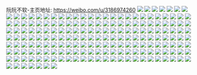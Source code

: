 阮阮不软-主页地址: https://weibo.com/u/3186974260 
![](https://wx4.sinaimg.cn/mw2000/bdf55e34gy1h6y8297wbaj20sg15o7ls.jpg) 
![](https://wx4.sinaimg.cn/mw2000/bdf55e34gy1h6y829y1ewj21401z44qp.jpg) 
![](https://wx4.sinaimg.cn/mw2000/bdf55e34gy1h6y82au2tgj20xc41hhdt.jpg) 
![](https://wx4.sinaimg.cn/mw2000/bdf55e34gy1h6y82q6qosj215o1qi4ot.jpg) 
![](https://wx4.sinaimg.cn/mw2000/bdf55e34gy1h6y82kokkvj20vc15sgx9.jpg) 
![](https://wx4.sinaimg.cn/mw2000/bdf55e34gy1h6y82jrxdmj215o2mytfz.jpg) 
![](https://wx4.sinaimg.cn/mw2000/bdf55e34gy1h6y82hn22pj20uk5iotjt.jpg) 
![](https://wx4.sinaimg.cn/mw2000/bdf55e34gy1h6y82dw4jlj20uk5yq4qp.jpg) 
![](https://wx4.sinaimg.cn/mw2000/bdf55e34gy1h6y82ofrghj20jr147wr8.jpg) 
![](https://wx4.sinaimg.cn/mw2000/bdf55e34gy1h6y82mydfbj20uk8z5qv8.jpg) 
![](https://wx4.sinaimg.cn/mw2000/bdf55e34gy1h6y82ri2zzj20vc15s1e5.jpg) 
![](https://wx4.sinaimg.cn/mw2000/bdf55e34gy1h6y82gabttj22c02c0e83.jpg) 
![](https://wx4.sinaimg.cn/mw2000/bdf55e34gy1h2qtb6djmwj20qo0qoqd4.jpg) 
![](https://wx4.sinaimg.cn/mw2000/bdf55e34gy1h2qtb7sotvj20qo0qo12m.jpg) 
![](https://wx4.sinaimg.cn/mw2000/bdf55e34gy1h2qtbfojxlj21ei1ei4k3.jpg) 
![](https://wx4.sinaimg.cn/mw2000/bdf55e34gy1h2qtbhoh1hj22c0340kjm.jpg) 
![](https://wx4.sinaimg.cn/mw2000/bdf55e34gy1h2qtbep3crj22c02c0u0x.jpg) 
![](https://wx4.sinaimg.cn/mw2000/bdf55e34gy1h2qtbd1m2xj22c02c07wi.jpg) 
![](https://wx4.sinaimg.cn/mw2000/bdf55e34gy1h2qtba13hfj22c02c01ky.jpg) 
![](https://wx4.sinaimg.cn/mw2000/bdf55e34gy1h2qtb8v7k1j22c02c0qv5.jpg) 
![](https://wx4.sinaimg.cn/mw2000/bdf55e34gy1h2qtbj3j7yj22c02c0e83.jpg) 
![](https://wx4.sinaimg.cn/mw2000/bdf55e34gy1h2qtblk0dwj227y2sn4qr.jpg) 
![](https://wx4.sinaimg.cn/mw2000/bdf55e34gy1h2qte815arj23402c01kz.jpg) 
![](https://wx4.sinaimg.cn/mw2000/bdf55e34gy1h1vf1guhg0j21400u0agm.jpg) 
![](https://wx4.sinaimg.cn/mw2000/bdf55e34gy1h1vf1hb7woj20u00u0gpf.jpg) 
![](https://wx4.sinaimg.cn/mw2000/bdf55e34gy1h1vf1gc7u3j20u00u0126.jpg) 
![](https://wx4.sinaimg.cn/mw2000/bdf55e34gy1h1vf1fsjobj20u00u045b.jpg) 
![](https://wx4.sinaimg.cn/mw2000/bdf55e34gy1h0at0nxmbjj20vc0vcaki.jpg) 
![](https://wx4.sinaimg.cn/mw2000/bdf55e34gy1h0at0nbzqjj20vc0vcti7.jpg) 
![](https://wx4.sinaimg.cn/mw2000/bdf55e34gy1h0at0ofansj20vc0vc7fr.jpg) 
![](https://wx4.sinaimg.cn/mw2000/bdf55e34gy1h0at0mjg8rj20vc0vcald.jpg) 
![](https://wx4.sinaimg.cn/mw2000/bdf55e34ly1goo0nnopkaj2334334qv5.jpg) 
![](https://wx4.sinaimg.cn/mw2000/bdf55e34ly1goo0njkncrj22bb2bb1l0.jpg) 
![](https://wx4.sinaimg.cn/mw2000/bdf55e34ly1goo0nrbixkj23402c0npd.jpg) 
![](https://wx4.sinaimg.cn/mw2000/bdf55e34ly1goo0nwgj5oj22c02c0u0x.jpg) 
![](https://wx4.sinaimg.cn/mw2000/bdf55e34ly1gom4vzbl0uj22c02c0npe.jpg) 
![](https://wx4.sinaimg.cn/mw2000/bdf55e34ly1gom4x7v0jyj22c02c0u0y.jpg) 
![](https://wx4.sinaimg.cn/mw2000/bdf55e34ly1gom4w5exc0j22c02c0hdu.jpg) 
![](https://wx4.sinaimg.cn/mw2000/bdf55e34ly1gom4wrsc7zj22c02c0u0z.jpg) 
![](https://wx4.sinaimg.cn/mw2000/bdf55e34ly1gom4w8cwj6j22bb2bb7wh.jpg) 
![](https://wx4.sinaimg.cn/mw2000/bdf55e34ly1gom4vdqu4lj22c02c0hdv.jpg) 
![](https://wx4.sinaimg.cn/mw2000/bdf55e34ly1gom4wj3o99j22x02x07wj.jpg) 
![](https://wx4.sinaimg.cn/mw2000/bdf55e34ly1gom4vlndzkj22c02c0hdu.jpg) 
![](https://wx4.sinaimg.cn/mw2000/bdf55e34ly1gom4x0iz4hj215s0vctnh.jpg) 
![](https://wx4.sinaimg.cn/mw2000/bdf55e34ly1gom4wz12sgj215s0vcwt4.jpg) 
![](https://wx4.sinaimg.cn/mw2000/bdf55e34ly1gom4wxvzsfj22c02c0hdu.jpg) 
![](https://wx4.sinaimg.cn/mw2000/bdf55e34ly1gom4vuev9mj21r02c0hdt.jpg) 
![](https://wx4.sinaimg.cn/mw2000/bdf55e34ly1goew4umbvnj215s0vcn6i.jpg) 
![](https://wx4.sinaimg.cn/mw2000/bdf55e34ly1go2agw0g0tj215s0vch1l.jpg) 
![](https://wx4.sinaimg.cn/mw2000/bdf55e34ly1go2agvpuzsj20vc15s4gd.jpg) 
![](https://wx4.sinaimg.cn/mw2000/bdf55e34ly1go2agvu79mj215s0vcng4.jpg) 
![](https://wx4.sinaimg.cn/mw2000/bdf55e34ly1go2agwjoclj215s0vc1ao.jpg) 
![](https://wx4.sinaimg.cn/mw2000/bdf55e34ly1gnszmujvyuj20vc0vcndf.jpg) 
![](https://wx4.sinaimg.cn/mw2000/bdf55e34ly1gnszmty68rj20vc0vc18u.jpg) 
![](https://wx4.sinaimg.cn/mw2000/bdf55e34ly1gnszmvovjqj20vc0vcwtx.jpg) 
![](https://wx4.sinaimg.cn/mw2000/bdf55e34ly1gnszmv2zcsj20vc0vcano.jpg) 
![](https://wx4.sinaimg.cn/mw2000/bdf55e34ly1gnp594j8vnj20vc15s7j3.jpg) 
![](https://wx4.sinaimg.cn/mw2000/bdf55e34ly1gnp594m5jbj20vc15swt3.jpg) 
![](https://wx4.sinaimg.cn/mw2000/bdf55e34ly1gnp594m6wuj20vc15swu0.jpg) 
![](https://wx4.sinaimg.cn/mw2000/bdf55e34ly1gnp594kniaj20vc15stlt.jpg) 
![](https://wx4.sinaimg.cn/mw2000/bdf55e34gy1gcdcojgp6oj22o02o0kjn.jpg) 
![](https://wx4.sinaimg.cn/mw2000/bdf55e34gy1gcdcozo0w9j20u00oxaij.jpg) 
![](https://wx4.sinaimg.cn/mw2000/bdf55e34gy1gcdcpuujivj20u00u0wk6.jpg) 
![](https://wx4.sinaimg.cn/mw2000/bdf55e34gy1gcdcpaugmxj22o02o0npe.jpg) 
![](https://wx4.sinaimg.cn/mw2000/bdf55e34gy1gc5iuznfw0j20u00u0dwx.jpg) 
![](https://wx4.sinaimg.cn/mw2000/bdf55e34gy1gc5iv1yby9j20u00u0nea.jpg) 
![](https://wx4.sinaimg.cn/mw2000/bdf55e34gy1gc5iv404n0j20u00u04fo.jpg) 
![](https://wx4.sinaimg.cn/mw2000/bdf55e34gy1gc5izfpsrkj20u00u043w.jpg) 
![](https://wx4.sinaimg.cn/mw2000/bdf55e34gy1gc5j5koi40j20u00u00sn.jpg) 
![](https://wx4.sinaimg.cn/mw2000/bdf55e34gy1gc5j44l1a0j20u00u0acd.jpg) 
![](https://wx4.sinaimg.cn/mw2000/bdf55e34gy1gc1pmp75syj22o03k0b2c.jpg) 
![](https://wx4.sinaimg.cn/mw2000/bdf55e34gy1gc1pmszvmrj21jk1jktym.jpg) 
![](https://wx4.sinaimg.cn/mw2000/bdf55e34gy1gc1pm0z1loj22o02o04qr.jpg) 
![](https://wx4.sinaimg.cn/mw2000/bdf55e34gy1gc1pm7hhs2j22o02i9x6q.jpg) 
![](https://wx4.sinaimg.cn/mw2000/bdf55e34gy1gbrp5fznnaj22c0340x6p.jpg) 
![](https://wx4.sinaimg.cn/mw2000/bdf55e34gy1gbrp5l8kqvj22c0340x6p.jpg) 
![](https://wx4.sinaimg.cn/mw2000/bdf55e34gy1gbrp5r5zv6j22c03404qq.jpg) 
![](https://wx4.sinaimg.cn/mw2000/bdf55e34gy1gbrp5sm2kbj2140140qha.jpg) 
![](https://wx4.sinaimg.cn/mw2000/bdf55e34gy1gbrp5xlbloj23402c01ky.jpg) 
![](https://wx4.sinaimg.cn/mw2000/bdf55e34gy1gbrp65mankj22c03404qr.jpg) 
![](https://wx4.sinaimg.cn/mw2000/bdf55e34gy1gbrp67619cj20zk0qogp0.jpg) 
![](https://wx4.sinaimg.cn/mw2000/bdf55e34ly1g6s9i6kbz4j22o02o0b2b.jpg) 
![](https://wx4.sinaimg.cn/mw2000/bdf55e34ly1g6s9hh7ttcj22o02o0hdv.jpg) 
![](https://wx4.sinaimg.cn/mw2000/bdf55e34ly1g6s9hk6o9lj22o02o0hdu.jpg) 
![](https://wx4.sinaimg.cn/mw2000/bdf55e34ly1g6s9hse33lj22o02o07wj.jpg) 
![](https://wx4.sinaimg.cn/mw2000/bdf55e34ly1g6s9hwzq2yj22o02o0npe.jpg) 
![](https://wx4.sinaimg.cn/mw2000/bdf55e34ly1g6s9i0hlg0j22o02o0x6q.jpg) 
![](https://wx4.sinaimg.cn/mw2000/bdf55e34ly1g6s9hov51hj22o02o04qt.jpg) 
![](https://wx4.sinaimg.cn/mw2000/bdf55e34ly1g6s9hdpwn8j22o02o0e83.jpg) 
![](https://wx4.sinaimg.cn/mw2000/bdf55e34ly1g6s9i31iomj22o02o07wi.jpg) 
![](https://wx4.sinaimg.cn/mw2000/bdf55e34ly1g6gvktzsx3j20k00iuahd.jpg) 
![](https://wx4.sinaimg.cn/mw2000/bdf55e34ly1g6gvkuzywaj20k00j27az.jpg) 
![](https://wx4.sinaimg.cn/mw2000/bdf55e34ly1g6gvl2e2a9j21hc0u0at8.jpg) 
![](https://wx4.sinaimg.cn/mw2000/bdf55e34ly1g6gvkxa2m9j21hc0u0wzb.jpg) 
![](https://wx4.sinaimg.cn/mw2000/bdf55e34ly1g6gvl48fpxj21hc0u0nft.jpg) 
![](https://wx4.sinaimg.cn/mw2000/bdf55e34ly1g6gvl0tu0oj21hc0u015r.jpg) 
![](https://wx4.sinaimg.cn/mw2000/bdf55e34ly1g6gvkw44d2j21hc0u0qk1.jpg) 
![](https://wx4.sinaimg.cn/mw2000/bdf55e34ly1g6gvl3anc8j21hc0u016b.jpg) 
![](https://wx4.sinaimg.cn/mw2000/bdf55e34ly1g6gvl5g7s8j21hc0u07pl.jpg) 
![](https://wx4.sinaimg.cn/mw2000/bdf55e34gy1g62n6twz72j20u00u0wm4.jpg) 
![](https://wx4.sinaimg.cn/mw2000/bdf55e34gy1g62n74nnk0j22o02o0hdv.jpg) 
![](https://wx4.sinaimg.cn/mw2000/bdf55e34gy1g61rh4isfrj20sg0sg0u4.jpg) 
![](https://wx4.sinaimg.cn/mw2000/bdf55e34gy1g5zba8hgdij20qo102gpi.jpg) 
![](https://wx4.sinaimg.cn/mw2000/bdf55e34ly1g50ys83th4j20gk0o1ad0.jpg) 
![](https://wx4.sinaimg.cn/mw2000/bdf55e34ly1g1yn5qqxm6j20k00kkdit.jpg) 
![](https://wx4.sinaimg.cn/mw2000/bdf55e34ly1g06gcokii1j20u00u07mr.jpg) 
![](https://wx4.sinaimg.cn/mw2000/bdf55e34ly1g06gdz6wjsj20u00u0h3q.jpg) 
![](https://wx4.sinaimg.cn/mw2000/bdf55e34ly1g02z9ovgwfj2190190k00.jpg) 
![](https://wx4.sinaimg.cn/mw2000/bdf55e34ly1g02za0f635j2190190dtd.jpg) 
![](https://wx4.sinaimg.cn/mw2000/bdf55e34ly1g02za4udc0j20o60o6n69.jpg) 
![](https://wx4.sinaimg.cn/mw2000/bdf55e34ly1g02za7160uj2190190thf.jpg) 
![](https://wx4.sinaimg.cn/mw2000/bdf55e34ly1fz305bz0nbj22o02o04qq.jpg) 
![](https://wx4.sinaimg.cn/mw2000/bdf55e34ly1fz3062trxmj20o60o6na4.jpg) 
![](https://wx4.sinaimg.cn/mw2000/bdf55e34ly1fz309kb9ojj22o02o0npe.jpg) 
![](https://wx4.sinaimg.cn/mw2000/bdf55e34ly1fz30cm5cudj22nt1tj7wi.jpg) 
![](https://wx4.sinaimg.cn/mw2000/bdf55e34ly1fz2ow9d91oj20u00u0az6.jpg) 
![](https://wx4.sinaimg.cn/mw2000/bdf55e34ly1fz2owan8oxj20u00u0nku.jpg) 
![](https://wx4.sinaimg.cn/mw2000/bdf55e34ly1fz2owbuoouj20u00u0e5x.jpg) 
![](https://wx4.sinaimg.cn/mw2000/bdf55e34ly1fz2owd42i7j20u00u0hcc.jpg) 
![](https://wx4.sinaimg.cn/mw2000/bdf55e34ly1fy7gokgcvaj20u00u0k8w.jpg) 
![](https://wx4.sinaimg.cn/mw2000/bdf55e34ly1fxz9b5fzx1j20u00u07d0.jpg) 
![](https://wx4.sinaimg.cn/mw2000/bdf55e34ly1fxz9b942z3j20u00u0qar.jpg) 
![](https://wx4.sinaimg.cn/mw2000/bdf55e34ly1fv1u84xwkgj20qo0qo772.jpg) 
![](https://wx4.sinaimg.cn/mw2000/bdf55e34ly1fucmzmjv8aj21be0qoaeh.jpg) 
![](https://wx4.sinaimg.cn/mw2000/bdf55e34ly1fucmzn74r2j21be0qoacz.jpg) 
![](https://wx4.sinaimg.cn/mw2000/bdf55e34ly1fsdg7feisij22o02o0x6q.jpg) 
![](https://wx4.sinaimg.cn/mw2000/bdf55e34ly1fsdg7go4s7j20u013owtb.jpg) 
![](https://wx4.sinaimg.cn/mw2000/bdf55e34ly1fs2hkud6xqj20u01eok8z.jpg) 
![](https://wx4.sinaimg.cn/mw2000/bdf55e34ly1frzkn3cyg1j20u00wqtdm.jpg) 
![](https://wx4.sinaimg.cn/mw2000/bdf55e34ly1frpzkf72fmj20qo0qojwp.jpg) 
![](https://wx4.sinaimg.cn/mw2000/bdf55e34ly1frpzkhk078j20qo0zk44x.jpg) 
![](https://wx4.sinaimg.cn/mw2000/bdf55e34ly1frpzu89bkej20qo0qotdn.jpg) 
![](https://wx4.sinaimg.cn/mw2000/bdf55e34ly1frpzkk9et6j20zk0qon5g.jpg) 
![](https://wx4.sinaimg.cn/mw2000/bdf55e34ly1frpzknb9mpj20qo0qon6z.jpg) 
![](https://wx4.sinaimg.cn/mw2000/bdf55e34ly1frpzkra2f8j20qo0zk7cf.jpg) 
![](https://wx4.sinaimg.cn/mw2000/bdf55e34ly1frpzkt04tkj20qo0qon11.jpg) 
![](https://wx4.sinaimg.cn/mw2000/bdf55e34ly1frpzkvtaraj20qo0zk7dd.jpg) 
![](https://wx4.sinaimg.cn/mw2000/bdf55e34ly1frpzkzd50vj20zk0qo0z4.jpg) 
![](https://wx4.sinaimg.cn/mw2000/bdf55e34ly1frgrhd5ifcj21hc1hcu0x.jpg) 
![](https://wx4.sinaimg.cn/mw2000/bdf55e34ly1frgrh46eogj20s00s0h0p.jpg) 
![](https://wx4.sinaimg.cn/mw2000/bdf55e34ly1frgrh8qj4xj20u07ew4qt.jpg) 
![](https://wx4.sinaimg.cn/mw2000/bdf55e34ly1frgrmzimb1j20u01404ph.jpg) 
![](https://wx4.sinaimg.cn/mw2000/bdf55e34ly1frgrqzxe1vj20u00u03za.jpg) 
![](https://wx4.sinaimg.cn/mw2000/bdf55e34ly1frgrhaxqmij20u0140k3e.jpg) 
![](https://wx4.sinaimg.cn/mw2000/bdf55e34ly1frgromokgfj20u0140ha5.jpg) 
![](https://wx4.sinaimg.cn/mw2000/bdf55e34ly1frgrn1gcrqj20u00u0tp6.jpg) 
![](https://wx4.sinaimg.cn/mw2000/bdf55e34ly1frgrr0fmkej20fo0m9js4.jpg) 
![](https://wx4.sinaimg.cn/mw2000/bdf55e34ly1fr8pjih58xj21hc0u0dsr.jpg) 
![](https://wx4.sinaimg.cn/mw2000/bdf55e34ly1fr8pjjg29vj21hc0u07is.jpg) 
![](https://wx4.sinaimg.cn/mw2000/bdf55e34ly1fqh17nh4i6j21hc1hchdt.jpg) 
![](https://wx4.sinaimg.cn/mw2000/bdf55e34ly1fqh1cml9vkj20qo0qoq7a.jpg) 
![](https://wx4.sinaimg.cn/mw2000/bdf55e34ly1fqh1e99eycj20u00u0qko.jpg) 
![](https://wx4.sinaimg.cn/mw2000/bdf55e34ly1fqc1fnvmqdj20qo0qo772.jpg) 
![](https://wx4.sinaimg.cn/mw2000/bdf55e34ly1fqc1eioj8pj20u00u04f3.jpg) 
![](https://wx4.sinaimg.cn/mw2000/bdf55e34ly1fqc1ejpfw0j20u00u04fc.jpg) 
![](https://wx4.sinaimg.cn/mw2000/bdf55e34ly1fqc1ekge4tj20rd0ocn0i.jpg) 
![](https://wx4.sinaimg.cn/mw2000/bdf55e34ly1fpwq2gw1nrj21jk1jk7oe.jpg) 
![](https://wx4.sinaimg.cn/mw2000/bdf55e34ly1fpwq2iryghj21jk1jke6b.jpg) 
![](https://wx4.sinaimg.cn/mw2000/bdf55e34ly1fpwq2odjuuj22o02o07wk.jpg) 
![](https://wx4.sinaimg.cn/mw2000/bdf55e34ly1fpwq2r4fstj20u01404bz.jpg) 
![](https://wx4.sinaimg.cn/mw2000/bdf55e34ly1fpwq2uovrsj21hc1z4e81.jpg) 
![](https://wx4.sinaimg.cn/mw2000/bdf55e34ly1fpwq2xm8roj20u00u0h04.jpg) 
![](https://wx4.sinaimg.cn/mw2000/bdf55e34ly1fpwq33easxj21i01i0b29.jpg) 
![](https://wx4.sinaimg.cn/mw2000/bdf55e34ly1fpwq365g45j21i01i0qv5.jpg) 
![](https://wx4.sinaimg.cn/mw2000/bdf55e34ly1fpwq30zkdyj21i01i0kjl.jpg) 
![](https://wx4.sinaimg.cn/mw2000/bdf55e34ly1fpv6swhnpmj20qo0qojto.jpg) 
![](https://wx4.sinaimg.cn/mw2000/bdf55e34ly1fpv6sxp7onj20qo0qo43s.jpg) 
![](https://wx4.sinaimg.cn/mw2000/bdf55e34ly1fpv722t0oyj20qo0qo773.jpg) 
![](https://wx4.sinaimg.cn/mw2000/bdf55e34ly1fpv6t3wlngj20qo0qodkc.jpg) 
![](https://wx4.sinaimg.cn/mw2000/bdf55e34ly1fpr9v7si95j20qo0qodj0.jpg) 
![](https://wx4.sinaimg.cn/mw2000/bdf55e34ly1fpr9vx20vqj20qo0qo0vm.jpg) 
![](https://wx4.sinaimg.cn/mw2000/bdf55e34ly1fpr9wd9y12j20uv0qoadw.jpg) 
![](https://wx4.sinaimg.cn/mw2000/bdf55e34ly1fpr9t6zrl4j21jk1jktxe.jpg) 
![](https://wx4.sinaimg.cn/mw2000/bdf55e34ly1fpg23o084yj20u00u0k6k.jpg) 
![](https://wx4.sinaimg.cn/mw2000/bdf55e34ly1fpg23pofm4j20u00u0k63.jpg) 
![](https://wx4.sinaimg.cn/mw2000/bdf55e34ly1fpg23r5knmj21i01i07wh.jpg) 
![](https://wx4.sinaimg.cn/mw2000/bdf55e34ly1fpg23sptltj21i01i0b29.jpg) 
![](https://wx4.sinaimg.cn/mw2000/bdf55e34ly1fpg23tue9bj21jk1jkh5d.jpg) 
![](https://wx4.sinaimg.cn/mw2000/bdf55e34ly1fpg23vm47hj21i01i0kjl.jpg) 
![](https://wx4.sinaimg.cn/mw2000/bdf55e34ly1fpg23x52pqj21i01i0b29.jpg) 
![](https://wx4.sinaimg.cn/mw2000/bdf55e34ly1fpg23yd1tsj21jk1jk1fs.jpg) 
![](https://wx4.sinaimg.cn/mw2000/bdf55e34ly1fpg0u2l4xtj216s0qojvx.jpg) 
![](https://wx4.sinaimg.cn/mw2000/bdf55e34ly1fpg0u3bfn1j21740qogox.jpg) 
![](https://wx4.sinaimg.cn/mw2000/bdf55e34ly1fpda8ohsuuj20qo0qowhh.jpg) 
![](https://wx4.sinaimg.cn/mw2000/bdf55e34ly1fpda9hqq0jj20qo0qo41n.jpg) 
![](https://wx4.sinaimg.cn/mw2000/bdf55e34ly1fpdaan32fxj20qo0qoq5w.jpg) 
![](https://wx4.sinaimg.cn/mw2000/bdf55e34ly1fpcmtibcejj21jk1jk7su.jpg) 
![](https://wx4.sinaimg.cn/mw2000/bdf55e34ly1fpcmtjlztbj21jk1jke5q.jpg) 
![](https://wx4.sinaimg.cn/mw2000/bdf55e34ly1fp6y2u9gqdj22o02o0qv6.jpg) 
